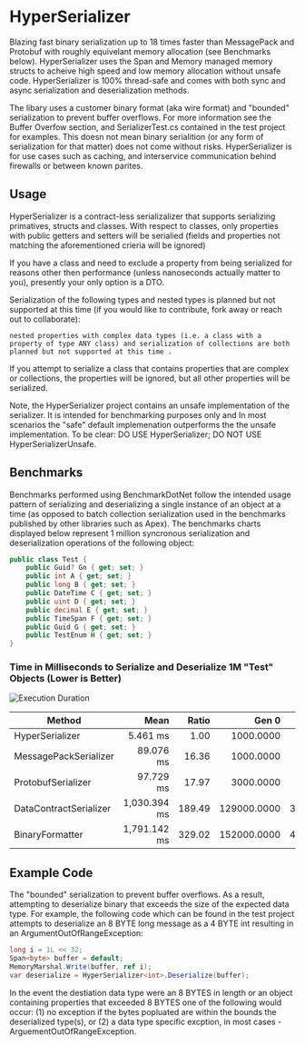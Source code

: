# HyperSerializer
Blazing fast binary serialization up to 18 times faster than MessagePack and Protobuf with roughly equivelant memory allocation (see Benchmarks below).  HyperSerializer uses the Span<T> and Memory<T> managed memory structs to acheive high speed and low memory allocation without unsafe code.  HyperSerializer is 100% thread-safe and comes with both sync and async serialization and deserialization methods.

The libary uses a customer binary format (aka wire format) and "bounded" serialization to prevent buffer overflows.  For more information see the Buffer Overfow section, and SerializerTest.cs contained in the test project for examples.  This doesn not mean binary serialition (or any form of serialization for that matter) does not come without risks. HyperSerializer is for use cases such as caching, and interservice communication behind firewalls or between known parites.
    
## Usage
HyperSerializer is a contract-less serializalizer that supports serializing primatives, structs and classes.  With respect to classes, only properties with public getters and setters will be serialied (fields and properties not matching the aforementioned crieria will be ignored)


If you have a class and need to exclude a property from being serialized for reasons other then performance (unless nanoseconds actually matter to you), presently your only option is a DTO.
    
Serialization of the following types and nested types is planned but not supported at this time (if you would like to contribute, fork away or reach out to collaborate):
    
    nested properties with complex data types (i.e. a class with a property of type ANY class) and serialization of collections are both planned but not supported at this time .
    
If you attempt to serialize a class that contains properties that are complex or collections, the properties will be ignored, but all other properties will be serialized.
    
Note, the HyperSerializer project contains an unsafe implementation of the serializer.  It is intended for benchmarking purposes only and  In most scenarios the "safe" default implemenation outperforms the the unsafe implementation.  To be clear: DO USE HyperSerializer<T>; DO NOT USE HyperSerializerUnsafe<T>. 
    
## Benchmarks
Benchmarks performed using BenchmarkDotNet follow the intended usage pattern of serializing and deserializing a single instance of an object at a time (as opposed to batch collection serialization used in the benchmarks published by other libraries such as Apex).  The benchmarks charts displayed below represent 1 million syncronous serialization and deserialization operations of the following object:

```csharp
public class Test {
    public Guid? Gn { get; set; }
    public int A { get; set; }
    public long B { get; set; }
    public DateTime C { get; set; }
    public uint D { get; set; }
    public decimal E { get; set; }
    public TimeSpan F { get; set; }
    public Guid G { get; set; }
    public TestEnum H { get; set; }
}
```
### Time in Milliseconds to Serialize and Deserialize 1M "Test" Objects (Lower is Better)
![Execution Duration](https://github.com/Hyperlnq/HyperSerializer/blob/main/BenchmarkAssets/Time.png)

|                    Method |         Mean |  Ratio |       Gen 0 |     Gen 1 | Allocated |
|-------------------------- |-------------:|-------:|------------:|----------:|----------:|
|           HyperSerializer |     5.461 ms |   1.00 |   1000.0000 |         - |     21 MB |
|     MessagePackSerializer |    89.076 ms |  16.36 |   1000.0000 |         - |     20 MB |
|        ProtobufSerializer |    97.729 ms |  17.97 |   3000.0000 |         - |     43 MB |
|    DataContractSerializer | 1,030.394 ms | 189.49 | 129000.0000 | 3000.0000 |  1,602 MB |
|           BinaryFormatter | 1,791.142 ms | 329.02 | 152000.0000 | 4000.0000 |  1,881 MB |


## Example Code
    
The "bounded" serialization to prevent buffer overflows.  As a result, attempting to deserialize binary that exceeds the size of the expected data type.  For example, the following code which can be found in the test project attempts to deserialize an 8 BYTE long message as a 4 BYTE int resulting in an ArgumentOutOfRangeException:

```csharp
long i = 1L << 32;
Span<byte> buffer = default;
MemoryMarshal.Write(buffer, ref i);
var deserialize = HyperSerializer<int>.Deserialize(buffer);
```
In the event the destiation data type were an 8 BYTES in length or an object containing properties that exceeded 8 BYTES one of the following would occur: (1) no exception if the bytes popluated are within the bounds the deserialized type(s), or (2) a data type specific excption, in most cases - ArguementOutOfRangeException.
